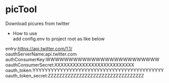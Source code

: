 # picTool

Download picures from twitter  

- How to use  
add config.env to project root as like below   
  
     
     
entry:https://api.twitter.com/1.1/  
oauthServerName:api.twitter.com  
authConsumerKey:WWWWWWWWWWWWWWWWWWWWWWWWW  
oauthConsumerSecret:XXXXXXXXXXXXXXXXXXXXXXXXXX  
oauth_token:YYYYYYYYYYYYYYYYYYYYYYYYYYYYYYYYYYYYYYYYYYY  
oauth_token_secret:ZZZZZZZZZZZZZZZZZZZZZZZZZZZZZZZZZZ  

